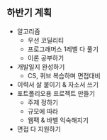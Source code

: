 ## 하반기 계획
- 알고리즘
  - 우선 코딜리티
  - 프로그래머스 1레벨 다 풀기
  - 이론 공부하기
- 개발일지 완성하기
  - CS, 퀴브 복습하며 면접대비
- 이력서 살 붙이기 & 자소서 쓰기
- 포트폴리오용 프로젝트 만들기
  - 주제 정하기
  - 규모에 따라 
  - 웹팩 & 바벨 익숙해지기
- 면접 다 지원하기